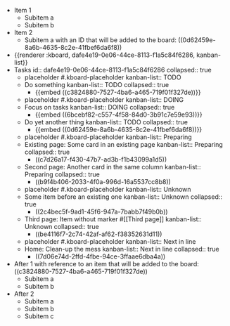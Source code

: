 - Item 1
  - Subitem a
  - Subitem b
- Item 2
  - Subitem a with an ID that will be added to the board: ((0d62459e-8a6b-4635-8c2e-41fbef6da6f8))
- {{renderer :kboard, dafe4e19-0e06-44ce-8113-f1a5c84f6286, kanban-list}}
- Tasks
  id:: dafe4e19-0e06-44ce-8113-f1a5c84f6286
  collapsed:: true
  - placeholder #.kboard-placeholder
    kanban-list:: TODO
  - Do something
    kanban-list:: TODO
    collapsed:: true
    - {{embed ((c3824880-7527-4ba6-a465-719f01f327de))}}
  - placeholder #.kboard-placeholder
    kanban-list:: DOING
  - Focus on tasks
    kanban-list:: DOING
    collapsed:: true
    - {{embed ((6bcebf82-c557-4f58-84d0-3b91c7e59e93))}}
  - Do yet another thing
    kanban-list:: TODO
    collapsed:: true
    - {{embed ((0d62459e-8a6b-4635-8c2e-41fbef6da6f8))}}
  - placeholder #.kboard-placeholder
    kanban-list:: Preparing
  - Existing page: Some card in an existing page
    kanban-list:: Preparing
    collapsed:: true
    - ((c7d26a17-f430-47b7-ad3b-f1b43099a1d5))
  - Second page: Another card in the same column
    kanban-list:: Preparing
    collapsed:: true
    - ((b9f4b406-2033-4f0a-996d-16a5537cc8b8))
  - placeholder #.kboard-placeholder
    kanban-list:: Unknown
  - Some item before an existing one
    kanban-list:: Unknown
    collapsed:: true
    - ((2c4bec5f-9ad1-45f6-947a-7babb7f49b0b))
  - Third page: Item without marker #[[Third page]]
    kanban-list:: Unknown
    collapsed:: true
    - ((be4116f7-2c74-42af-af62-f38352631d11))
  - placeholder #.kboard-placeholder
    kanban-list:: Next in line
  - Home: Clean-up the mess
    kanban-list:: Next in line
    collapsed:: true
    - ((7d06e74d-2ffd-4fbe-94ce-3ffaae6dba4a))
- After 1 with reference to an item that will be added to the board: ((c3824880-7527-4ba6-a465-719f01f327de))
  - Subitem a
  - Subitem b
- After 2
  - Subitem a
  - Subitem b
  - Subitem c
